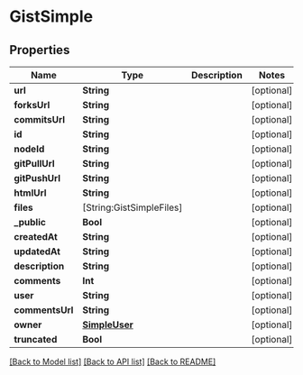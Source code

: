 # GistSimple

## Properties
Name | Type | Description | Notes
------------ | ------------- | ------------- | -------------
**url** | **String** |  | [optional] 
**forksUrl** | **String** |  | [optional] 
**commitsUrl** | **String** |  | [optional] 
**id** | **String** |  | [optional] 
**nodeId** | **String** |  | [optional] 
**gitPullUrl** | **String** |  | [optional] 
**gitPushUrl** | **String** |  | [optional] 
**htmlUrl** | **String** |  | [optional] 
**files** | [String:GistSimpleFiles] |  | [optional] 
**_public** | **Bool** |  | [optional] 
**createdAt** | **String** |  | [optional] 
**updatedAt** | **String** |  | [optional] 
**description** | **String** |  | [optional] 
**comments** | **Int** |  | [optional] 
**user** | **String** |  | [optional] 
**commentsUrl** | **String** |  | [optional] 
**owner** | [**SimpleUser**](SimpleUser.md) |  | [optional] 
**truncated** | **Bool** |  | [optional] 

[[Back to Model list]](../README.md#documentation-for-models) [[Back to API list]](../README.md#documentation-for-api-endpoints) [[Back to README]](../README.md)


